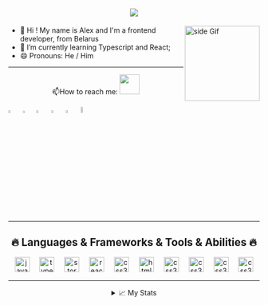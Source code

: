 <h1 align="center">
  <a href="https://git.io/typing-svg">
    <img src="https://readme-typing-svg.herokuapp.com/?lines=Hello,+There!+👋;Nice+to+meet+you!&center=true&size=30">
  </a>
<br>
</h1>

<a href="#"> <img src="https://media3.giphy.com/media/ZEB6yFbLnhyQf7g3hn/giphy.gif" alt="side Gif" align="right" width="150" height="auto"/> </a>

- 👋 Hi ! My name is Alex and I'm a frontend developer, from Belarus
- 🌱 I’m currently learning Typescript and React;
- 😄 Pronouns: He / Him

<hr/>
<div align="center">📫How to reach me: <img src="https://i.gifer.com/28ee.gif" width="40px">
</div> 

[<img src="https://upload.wikimedia.org/wikipedia/commons/8/83/Steam_icon_logo.svg" width="3.5%"/>](https://steamcommunity.com/profiles/76561198033026327/) &nbsp; [<img src="https://cdn.worldvectorlogo.com/logos/discord-4.svg" width="3.0%"/>](https://discord.gg/a6AK2Vjy) &nbsp; [<img src="https://cdn.worldvectorlogo.com/logos/linkedin-icon.svg" width="3.5%"/>](https://www.linkedin.com/in/exleonardo/) &nbsp; [<img src="https://cdn.worldvectorlogo.com/logos/instagram-circle.svg" width="3.5%"/>](https://www.instagram.com/alexander_khomenok/) &nbsp; [<img src="https://cdn.worldvectorlogo.com/logos/telegram-1.svg" width="3.5%"/>](https://t.me/exleonardo) &nbsp; [<img src="https://cdn.worldvectorlogo.com/logos/gmail-icon-2.svg" width="5.5%"/>](mailto:exleonardo31@gmail.com) &nbsp;
<hr>



<h2 align="center">🔥 Languages & Frameworks & Tools & Abilities 🔥</h2>

<div align="center">
  <img src="https://cdn.jsdelivr.net/gh/devicons/devicon/icons/javascript/javascript-original.svg" height="30" alt="javascript logo"  />
  <img width="12" />
  <img src="https://cdn.jsdelivr.net/gh/devicons/devicon/icons/typescript/typescript-original.svg" height="30" alt="typescript logo"  />
  <img width="12" />
  <img src="https://cdn.jsdelivr.net/gh/devicons/devicon/icons/storybook/storybook-original.svg" height="30" alt="storybook logo"  />
  <img width="12" />
  <img src="https://cdn.jsdelivr.net/gh/devicons/devicon/icons/react/react-original.svg" height="30" alt="react logo"  />
 <img width="12" />
<img src="https://cdn.worldvectorlogo.com/logos/redux.svg" height="30" alt="css3 logo"  />
  <img width="12" />
  <img src="https://cdn.jsdelivr.net/gh/devicons/devicon/icons/html5/html5-original.svg" height="30" alt="html5 logo"  />
  <img width="12" />
  <img src="https://cdn.jsdelivr.net/gh/devicons/devicon/icons/css3/css3-original.svg" height="30" alt="css3 logo"  />
  <img width="12" />
  <img src="https://cdn.worldvectorlogo.com/logos/webstorm-icon.svg" height="30" alt="css3 logo"  />
<img width="12" />
  <img src="https://cdn.worldvectorlogo.com/logos/nodejs.svg" height="30" alt="css3 logo"  />
<img width="12" />
  <img src="https://cdn.worldvectorlogo.com/logos/visual-studio-code-1.svg" height="30" alt="css3 logo"  />
</div>
<hr>
<details>
<summary align="center">📈 My Stats</summary>
<p align="center"><img src="https://github-readme-stats.vercel.app/api/top-langs?username=exleonardo&locale=en&hide_title=false&layout=compact&card_width=320&langs_count=5&theme=dracula&hide_border=false" height="150" alt="languages graph"  />  <br/> 
<hr />
<div align="center"><img src="https://www.codewars.com/users/Exleonardo/badges/large" height="30" alt="css3 logo"  />
<img width="12" /></div>


<hr>
</details>
<!--START_SECTION:waka-->
<!--END_SECTION:waka-->
